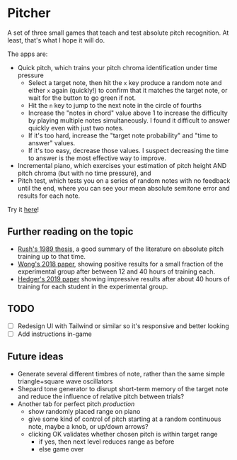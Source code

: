 # Pitcher

A set of three small games that teach and test absolute pitch recognition.  At least, that's what I hope it will do.

The apps are:

* Quick pitch, which trains your pitch chroma identification under time pressure
    * Select a target note, then hit the `x` key produce a random note and either `x` again (quickly!) to confirm that it matches the target note, or wait for the button to go green if not.
    * Hit the `n` key to jump to the next note in the circle of fourths
    * Increase the "notes in chord" value above 1 to increase the difficulty by playing multiple notes simultaneously. I found it difficult to answer quickly even with just two notes.
    * If it's too hard, increase the "target note probability" and "time to answer" values.
    * If it's too easy, decrease those values. I suspect decreasing the time to answer is the most effective way to improve.
* Incremental piano, which exercises your estimation of pitch height AND pitch chroma (but with no time pressure), and
* Pitch test, which tests you on a series of random notes with no feedback until the end, where you can see your mean absolute semitone error and results for each note.

Try it [here](https://pitcher.overto.eu)!

## Further reading on the topic
* [Rush's 1989 thesis](https://etd.ohiolink.edu/!etd.send_file?accession=osu1216931520&disposition=inline), a good summary of the literature on absolute pitch training up to that time.
* [Wong's 2018 paper](https://www.biorxiv.org/content/10.1101/355933v1.full.pdf), showing positive results for a small fraction of the experimental group after between 12 and 40 hours of training each.
* [Hedger's 2019 paper](https://www.ncbi.nlm.nih.gov/pmc/articles/PMC6759182/) showing impressive results after about 40 hours of training for each student in the experimental group.

## TODO
* [ ] Redesign UI with Tailwind or similar so it's responsive and better looking
* [ ] Add instructions in-game

## Future ideas
* Generate several different timbres of note, rather than the same simple triangle+square wave oscillators
* Shepard tone generator to disrupt short-term memory of the target note and reduce the influence of relative pitch between trials?
* Another tab for perfect pitch *production*
  * show randomly placed range on piano
  * give some kind of control of pitch starting at a random continuous note, maybe a knob, or up/down arrows?
  * clicking OK validates whether chosen pitch is within target range
    * if yes, then next level reduces range as before
    * else game over
